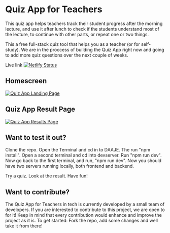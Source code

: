 # Quiz App for Teachers
This quiz app helps teachers track their student progress after the morning lecture, and use it after lunch to check if the students understand most of the lecture, to continue with other parts, or repeat one or two things.

This a free full-stack quiz tool that helps you as a teacher (or for self-study). We are in the proccess of building the Quiz App right now and going to add more quiz questions over the next couple of weeks.

Live link
[![Netlify Status](https://api.netlify.com/api/v1/badges/f9dc4e9b-5312-41d5-a6e4-65e371396655/deploy-status)](https://app.netlify.com/sites/quiz-app-for-educators/deploys)

## Homescreen
[![Quiz App Landing Page](http://jhellberg.com/images/quiz-app-landing-page.jpg)](#)



## Quiz App Result Page
[![Quiz App Results Page](http://jhellberg.com/images/quiz-app-results.png)](#)

## Want to test it out?

Clone the repo. Open the Terminal and cd in to DAAJE. The run "npm install".  Open a second terminal and cd into devserver. Run "npm run dev". Now go back to the first terminal, and run, "npm run dev". Now you should have two servers running locally, both frontend and backend.

Try a quiz. Look at the result. Have fun!

## Want to contribute?
The Quiz App for Teachers in tech is currently developed by a small team of developers. If you are interested to contribute to this project, we are open to for it! Keep in mind that every contribution would enhance and improve the project as it is. To get started: Fork the repo, add some changes and well take it from there!
